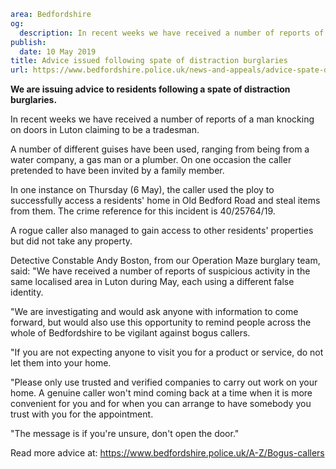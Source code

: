 ```yaml
area: Bedfordshire
og:
  description: In recent weeks we have received a number of reports of a man knocking on doors in Luton claiming to be a tradesman.
publish:
  date: 10 May 2019
title: Advice issued following spate of distraction burglaries
url: https://www.bedfordshire.police.uk/news-and-appeals/advice-spate-distraction-burglaries-may2019
```

**We are issuing advice to residents following a spate of distraction burglaries.**

In recent weeks we have received a number of reports of a man knocking on doors in Luton claiming to be a tradesman.

A number of different guises have been used, ranging from being from a water company, a gas man or a plumber. On one occasion the caller pretended to have been invited by a family member.

In one instance on Thursday (6 May), the caller used the ploy to successfully access a residents' home in Old Bedford Road and steal items from them. The crime reference for this incident is 40/25764/19.

A rogue caller also managed to gain access to other residents' properties but did not take any property.

Detective Constable Andy Boston, from our Operation Maze burglary team, said: "We have received a number of reports of suspicious activity in the same localised area in Luton during May, each using a different false identity.

"We are investigating and would ask anyone with information to come forward, but would also use this opportunity to remind people across the whole of Bedfordshire to be vigilant against bogus callers.

"If you are not expecting anyone to visit you for a product or service, do not let them into your home.

"Please only use trusted and verified companies to carry out work on your home. A genuine caller won't mind coming back at a time when it is more convenient for you and for when you can arrange to have somebody you trust with you for the appointment.

"The message is if you're unsure, don't open the door."

Read more advice at: https://www.bedfordshire.police.uk/A-Z/Bogus-callers
